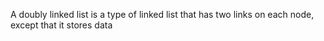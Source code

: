 A doubly linked list is a type of linked list that has two links on each node, except that it stores data